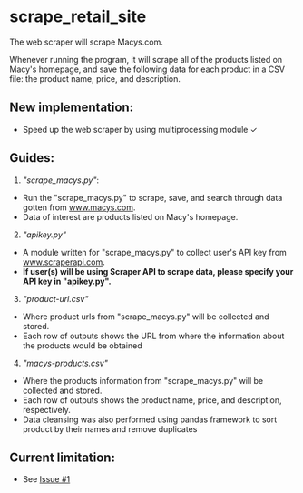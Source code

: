 # scrape_retail_site
The web scraper will scrape Macys.com.

Whenever running the program, it will scrape all of the products
listed on Macy's homepage, and save the following data for each product
in a CSV file: the product name, price, and description.

## New implementation:
  - Speed up the web scraper by using multiprocessing module ✓

## Guides:
1. *"scrape_macys.py"*:
  - Run the "scrape_macys.py" to scrape, save, and search through data gotten from www.macys.com.
  - Data of interest are products listed on Macy's homepage.

2. *"apikey.py"* 
  - A module written for "scrape_macys.py" to collect user's API key from www.scraperapi.com.
  - **If user(s) will be using Scraper API to scrape data, please specify your API key in "apikey.py".** 
  
3. *"product-url.csv"*
  - Where product urls from "scrape_macys.py" will be collected and stored.
  - Each row of outputs shows the URL from where the information about the products would be obtained 

4. *"macys-products.csv"*
  - Where the products information from "scrape_macys.py" will be collected and stored.
  - Each row of outputs shows the product name, price, and description, respectively.
  - Data cleansing was also performed using pandas framework to sort product by their names and remove duplicates 

## Current limitation:
  - See [Issue #1](https://github.com/ytnguyenedalgo/scrape_retail_site/issues/1#issue-518645462)
